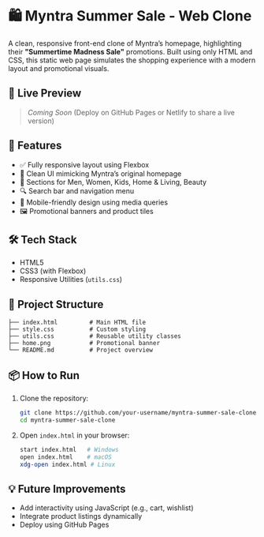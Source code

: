 
# 🛍️ Myntra Summer Sale - Web Clone

A clean, responsive front-end clone of Myntra’s homepage, highlighting their **"Summertime Madness Sale"** promotions. Built using only HTML and CSS, this static web page simulates the shopping experience with a modern layout and promotional visuals.

## 🌟 Live Preview

> *Coming Soon* (Deploy on GitHub Pages or Netlify to share a live version)

## 🚀 Features

* ✅ Fully responsive layout using Flexbox
* 🎨 Clean UI mimicking Myntra’s original homepage
* 🛒 Sections for Men, Women, Kids, Home & Living, Beauty
* 🔍 Search bar and navigation menu
* 📱 Mobile-friendly design using media queries
* 🖼️ Promotional banners and product tiles

## 🛠️ Tech Stack

* HTML5
* CSS3 (with Flexbox)
* Responsive Utilities (`utils.css`)

## 📁 Project Structure

```
├── index.html         # Main HTML file
├── style.css          # Custom styling
├── utils.css          # Reusable utility classes
├── home.png           # Promotional banner
└── README.md          # Project overview
```

## 📦 How to Run

1. Clone the repository:

   ```bash
   git clone https://github.com/your-username/myntra-summer-sale-clone.git
   cd myntra-summer-sale-clone
   ```

2. Open `index.html` in your browser:

   ```bash
   start index.html   # Windows
   open index.html    # macOS
   xdg-open index.html # Linux
   ```

## 💡 Future Improvements

* Add interactivity using JavaScript (e.g., cart, wishlist)
* Integrate product listings dynamically
* Deploy using GitHub Pages

